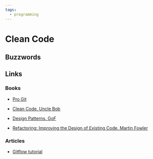 ```yaml
---
tags:
  - programming
---
```


# Clean Code

## Buzzwords

<Buzzword text="Git"/>
<Buzzword text="Gitflow workflow"/>
<Buzzword text="OOP"/>
<Buzzword text="SOLID"/>
<Buzzword text="Design Patterns"/>
<Buzzword text="Documentation"/>
<Buzzword text="Knowledge Base"/>
<Buzzword text="Code refactoring"/>
<Buzzword text="Technical Debt"/>

## Links

### Books

- [Pro Git](https://git-scm.com/book/en/v2)

- [Clean Code. Uncle Bob](https://www.goodreads.com/book/show/3735293-clean-code)

- [Design Patterns. GoF](https://www.goodreads.com/book/show/85009.Design_Patterns)

- [Refactoring: Improving the Design of Existing Code. Martin Fowler](https://www.goodreads.com/book/show/44936.Refactoring)

### Articles

- [Gitflow tutorial](https://www.atlassian.com/git/tutorials/comparing-workflows/gitflow-workflow)
